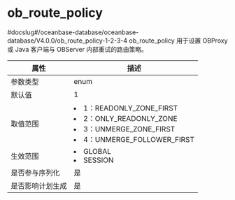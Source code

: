 ob_route_policy 
====================================
#docslug#/oceanbase-database/oceanbase-database/V4.0.0/ob_route_policy-1-2-3-4
ob_route_policy 用于设置 OBProxy 或 Java 客户端与 OBServer 内部重试的路由策略。


|  **属性**  |                                                                                                                             **描述**                                                                                                                             |
|----------|----------------------------------------------------------------------------------------------------------------------------------------------------------------------------------------------------------------------------------------------------------------|
| 参数类型     | enum                                                                                                                                                                                                                                                           |
| 默认值      | 1                                                                                                                                                                                                                                                              |
| 取值范围     | <li> 1：READONLY_ZONE_FIRST   <li> 2：ONLY_READONLY_ZONE   <li> 3：UNMERGE_ZONE_FIRST   <li> 4：UNMERGE_FOLLOWER_FIRST    |
| 生效范围     | <li> GLOBAL   <li> SESSION                                                                                                                                                        |
| 是否参与序列化  | 是                                                                                                                                                                                                                                                              |
| 是否影响计划生成 | 是                                                                                                                                                                                                                                                              |


